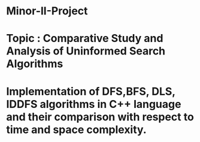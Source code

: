# Minor-II-Project
# Topic : Comparative Study and Analysis  of Uninformed Search Algorithms
#         Implementation of DFS,BFS, DLS, IDDFS algorithms in C++ language and their comparison with respect to time and space complexity. 

